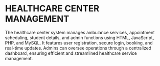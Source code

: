 # HEALTHCARE CENTER MANAGEMENT
The healthcare center system manages ambulance services, appointment scheduling, student details, and admin functions using HTML, JavaScript, PHP, and MySQL. It features user registration, secure login, booking, and real-time updates. Admins can oversee operations through a centralized dashboard, ensuring efficient and streamlined healthcare service management.
